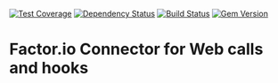 [![Test Coverage](https://codeclimate.com/github/factor-io/connector-web/badges/coverage.svg)](https://codeclimate.com/github/factor-io/connector-web)
[![Dependency Status](https://gemnasium.com/factor-io/connector-web.svg)](https://gemnasium.com/factor-io/connector-web)
[![Build Status](https://travis-ci.org/factor-io/connector-web.svg?branch=rework)](https://travis-ci.org/factor-io/connector-web)
[![Gem Version](https://badge.fury.io/rb/factor-connector-web.svg)](http://badge.fury.io/rb/factor-connector-web)

Factor.io Connector for Web calls and hooks
======================
